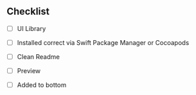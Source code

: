 ## Checklist
<!--- Go over all the following points, and put an `x` in all the boxes that apply. -->
- [ ] UI Library
- [ ] Installed correct via Swift Package Manager or Cocoapods
- [ ] Clean Readme
- [ ] Preview
- [ ] Added to bottom

